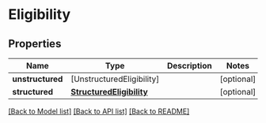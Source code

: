 # Eligibility

## Properties
Name | Type | Description | Notes
------------ | ------------- | ------------- | -------------
**unstructured** | [UnstructuredEligibility] |  | [optional] 
**structured** | [**StructuredEligibility**](StructuredEligibility.md) |  | [optional] 

[[Back to Model list]](../README.md#documentation-for-models) [[Back to API list]](../README.md#documentation-for-api-endpoints) [[Back to README]](../README.md)


